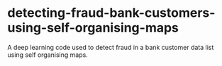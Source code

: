 # detecting-fraud-bank-customers-using-self-organising-maps
A deep learning code used to detect fraud in a bank customer data list using self organising maps.
